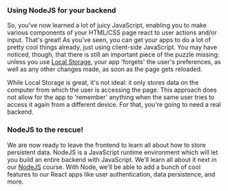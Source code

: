 ### Using NodeJS for your backend

So, you've now learned a lot of juicy JavaScript, enabling you to make various components of your HTML/CSS page react to user actions and/or input. That's great! As you've seen, you can get your apps to do a lot of pretty cool things already, just using client-side JavaScript. You may have noticed, though, that there is still an important piece of the puzzle missing: unless you use [Local Storage](http://coding.smashingmagazine.com/2010/10/11/local-storage-and-how-to-use-it/), your app 'forgets' the user's preferences, as well as any other changes made, as soon as the page gets reloaded.

While Local Storage is great, it's not ideal: it only stores data on the computer from which the user is accessing the page. This approach does not allow for the app to 'remember' anything when the same user tries to access it again from a different device. For that, you're going to need a real backend.

### NodeJS to the rescue!

We are now ready to leave the frontend to learn all about how to store persistent data.
NodeJS is a JavaScript runtime environment which will let you build an entire backend with JavaScript. We'll learn all about it next in our [NodeJS](https://www.theodinproject.com/paths/full-stack-javascript/courses/nodejs) course. With Node, we'll be able to add a bunch of cool features to our React apps like user authentication, data persistence, and more.